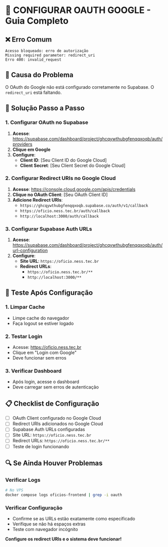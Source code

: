 # 🔧 CONFIGURAR OAUTH GOOGLE - Guia Completo

## ❌ **Erro Comum**
```
Acesso bloqueado: erro de autorização
Missing required parameter: redirect_uri
Erro 400: invalid_request
```

## 🎯 **Causa do Problema**
O OAuth do Google não está configurado corretamente no Supabase. O `redirect_uri` está faltando.

## 🔧 **Solução Passo a Passo**

### **1. Configurar OAuth no Supabase**
1. **Acesse**: https://supabase.com/dashboard/project/ghcqywthubgfenqqxoqb/auth/providers
2. **Clique em Google**
3. **Configure**:
   - **Client ID**: [Seu Client ID do Google Cloud]
   - **Client Secret**: [Seu Client Secret do Google Cloud]

### **2. Configurar Redirect URIs no Google Cloud**
1. **Acesse**: https://console.cloud.google.com/apis/credentials
2. **Clique no OAuth Client**: [Seu OAuth Client ID]
3. **Adicione Redirect URIs**:
   - `https://ghcqywthubgfenqqxoqb.supabase.co/auth/v1/callback`
   - `https://oficio.ness.tec.br/auth/callback`
   - `http://localhost:3000/auth/callback`

### **3. Configurar Supabase Auth URLs**
1. **Acesse**: https://supabase.com/dashboard/project/ghcqywthubgfenqqxoqb/auth/url-configuration
2. **Configure**:
   - **Site URL**: `https://oficio.ness.tec.br`
   - **Redirect URLs**:
     - `https://oficio.ness.tec.br/**`
     - `http://localhost:3000/**`

## 🚀 **Teste Após Configuração**

### **1. Limpar Cache**
- Limpe cache do navegador
- Faça logout se estiver logado

### **2. Testar Login**
- Acesse: https://oficio.ness.tec.br
- Clique em "Login com Google"
- Deve funcionar sem erros

### **3. Verificar Dashboard**
- Após login, acesse o dashboard
- Deve carregar sem erros de autenticação

## 📋 **Checklist de Configuração**

- [ ] OAuth Client configurado no Google Cloud
- [ ] Redirect URIs adicionados no Google Cloud
- [ ] Supabase Auth URLs configuradas
- [ ] Site URL: `https://oficio.ness.tec.br`
- [ ] Redirect URLs: `https://oficio.ness.tec.br/**`
- [ ] Teste de login funcionando

## 🔍 **Se Ainda Houver Problemas**

### **Verificar Logs**
```bash
# No VPS
docker compose logs oficios-frontend | grep -i oauth
```

### **Verificar Configuração**
- Confirme se as URLs estão exatamente como especificado
- Verifique se não há espaços extras
- Teste com navegador incógnito

**Configure os redirect URIs e o sistema deve funcionar!**
